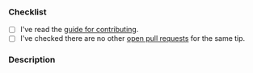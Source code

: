 <!-- 
Thanks for your contribution! 
Please check the boxes below before opening the pull request, 
you do this by putting an x in the box like this: [x]. 
Thank you! 
-->

### Checklist
- [ ] I've read the [guide for contributing](https://github.com/Xcode-Tips/xcode-tips.github.io/blob/main/.github/CONTRIBUTING.md).
- [ ] I've checked there are no other [open pull requests](https://github.com/Xcode-Tips/xcode-tips.github.io/pulls) for the same tip.

### Description
<!-- Please describe the tip you are adding. -->
